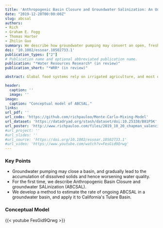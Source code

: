 ```yaml
---
title: 'Anthropogenic Basin Closure and Groundwater Salinization: An Unrecognized Threat to Water Quality Sustainability'
date: "2019-12-28T00:00:00Z"
slug: abcsal
authors:
- Rich
- Graham E. Fogg
- Thomas Harter
- Zhilin Guo
summary: We describe how groundwater pumping may convert an open, fresh basin into a closed-basin system that gradually salinates. We then develop a method to estimate the rate of ongoing salinization in a groundwater basin, and apply it to the Tulare Basin in California.
doi: '10.1002/essoar.10502733.1'
publication_types: ["2"]
# Publication name and optional abbreviated publication name.
publication: "*Water Resources Research* (in review)"
publication_short: "*WRR* (in review)"

abstract: Global food systems rely on irrigated agriculture, and most of these systems in turn depend on fresh sources of groundwater. In this study, we demonstrate that groundwater development, even without overdraft, can transform a fresh, open basin into an evaporation dominated, closed-basin system, such that most of the groundwater, rather than exiting via stream baseflow and lateral subsurface flow, exits predominantly by evapotranspiration from irrigated lands. In these newly closed hydrologic basins, just as in other closed basins, groundwater salinization is inevitable because dissolved solids cannot escape, and the basin is effectively converted into a salt sink. We first provide a conceptual model of this process, called "**A**nthropogenic **B**asin **C**losure and groundwater **SAL**inization" (**ABCSAL**). Next, we introduce a mixing cell solute transport model to calculate the timescales under which salinization threatens groundwater quality in California's Tulare Lake Basin, and compute the water and salt budgets across these timescales. Results indicate that under modern water management practices in the Tulare Lake Basin, shallow aquifers (48 m deep) exceed maximum contaminant levels for total dissolved solids on decadal timescales. Intermediate (171 m) and deep aquifers (238 m), essential for drinking water and irrigated crops, are impacted within two to three centuries. Hence, ABCSAL resulting from groundwater development in agricultural regions worldwide constitutes a largely unrecognized constraint on groundwater sustainable yield, and poses a serious challenge to global groundwater quality sustainability, even where water levels are stable.  

header:
  caption: ''
  image: ''
image:
  caption: "Conceptual model of ABCSAL."
links:
url_pdf: ''
url_code: 'https://github.com/richpauloo/Monte-Carlo-Mixing-Model'
url_dataset: 'https://datadryad.org/stash/dataset/doi:10.25338/B81P5K'
url_poster: 'http://www.richpauloo.com/files/2019_10_20_chapman_valencia.pdf'
#url_project: ''
#url_slides: ''
#url_source: 'https://doi.org/10.1002/essoar.10502733.1'
#url_video: 'https://www.youtube.com/watch?v=FesGid9Qrwg'
---
```




### Key Points

* Groundwater pumping may close a basin, and gradually lead to the accumulation of dissolved solids and hence worsening water quality.  
* For the first time, we describe Anthropogenic Basin Closure and groundwater SALinization (ABCSAL).  
* We develop a method to estimate the rate of ongoing ABCSAL in a groundwater basin, and apply it to California's Tulare Basin.  

### Conceptual Model

{{< youtube FesGid9Qrwg >}}


